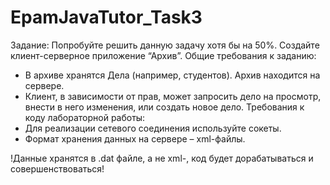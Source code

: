 # EpamJavaTutor_Task3
Задание:
Попробуйте решить данную задачу хотя бы на 50%.
Создайте клиент-серверное приложение “Архив”.
Общие требования к заданию:
- В архиве хранятся Дела (например, студентов). Архив находится на сервере.
- Клиент, в зависимости от прав, может запросить дело на просмотр, внести в него изменения, или создать новое дело.
Требования к коду лабораторной работы:
- Для реализации сетевого соединения используйте сокеты.
- Формат хранения данных на сервере – xml-файлы.

!Данные хранятся в .dat файле, а не xml-, код будет дорабатываться и совершенствоваться!
